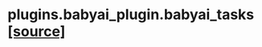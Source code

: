 # plugins.babyai_plugin.babyai_tasks [[source]](https://github.com/allenai/embodied-rl/tree/master/plugins/babyai_plugin/babyai_tasks.py)

